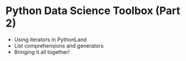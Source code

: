 # Python Data Science Toolbox (Part 2) #

* Using iterators in PythonLand
* List comprehensions and generators
* Bringing it all together!
